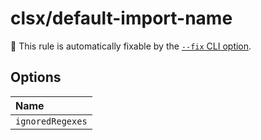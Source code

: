 # clsx/default-import-name

🔧 This rule is automatically fixable by the [`--fix` CLI option](https://eslint.org/docs/latest/user-guide/command-line-interface#--fix).

<!-- end auto-generated rule header -->

## Options

<!-- begin auto-generated rule options list -->

| Name                      |
| :------------------------ |
| `ignoredRegexes` |

<!-- end auto-generated rule options list -->
